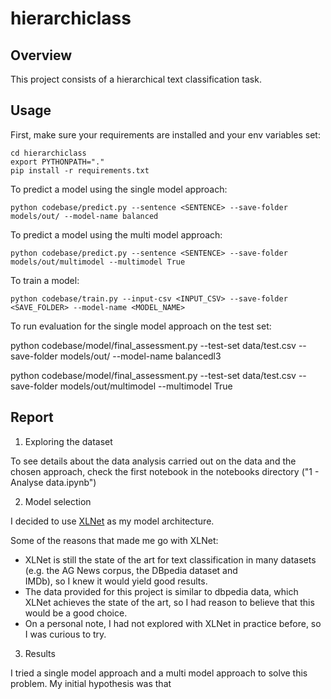 # hierarchiclass

## Overview

This project consists of a hierarchical text classification task. 

## Usage

First, make sure your requirements are installed and your env variables set:
```
cd hierarchiclass
export PYTHONPATH="."
pip install -r requirements.txt
```

To predict a model using the single model approach:
```
python codebase/predict.py --sentence <SENTENCE> --save-folder models/out/ --model-name balanced
```


To predict a model using the multi model approach:
```
python codebase/predict.py --sentence <SENTENCE> --save-folder models/out/multimodel --multimodel True
```

To train a model:
```
python codebase/train.py --input-csv <INPUT_CSV> --save-folder <SAVE_FOLDER> --model-name <MODEL_NAME>
```

To run evaluation for the single model approach on the test set:

python codebase/model/final_assessment.py --test-set data/test.csv --save-folder models/out/ --model-name balancedl3


python codebase/model/final_assessment.py --test-set data/test.csv --save-folder models/out/multimodel  --multimodel True

## Report

1) Exploring the dataset 

To see details about the data analysis carried out on the data and the chosen approach, check the first notebook in the notebooks directory ("1 - Analyse data.ipynb")

2) Model selection

I decided to use [XLNet](https://arxiv.org/pdf/1906.08237.pdf) as my model architecture.

Some of the reasons that made me go with XLNet:

- XLNet is still the state of the art for text classification in many datasets (e.g. the AG News corpus, the DBpedia dataset and 	
IMDb), so I knew it would yield good results.
- The data provided for this project is similar to dbpedia data, which XLNet achieves the state of the art, so I had reason to believe that this would be a good choice.
- On a personal note, I had not explored with XLNet in practice before, so I was curious to try.

3) Results

I tried a single model approach and a multi model approach to solve this problem. My initial hypothesis was that 